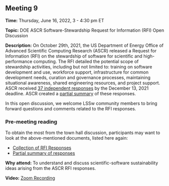 ## Meeting 9

**Time:** Thursday, June 16, 2022, 3 - 4:30 pm ET

**Topic:** DOE ASCR Software-Stewardship Request for Information (RFI) Open Discussion

**Description:** On October 29th, 2021, the US Department of Energy Office of Advanced Scientific Computing Research (ASCR) released a Request for Information (RFI) on the stewardship of software for scientific and high-performance computing. The RFI detailed the potential scope of stewardship activities, including but not limited to: training on software development and use, workforce support, infrastructure for common development needs, curation and governance processes, maintaining situational awareness, shared engineering resources, and project support.  ASCR received [37 independent responses](https://doi.org/10.2172/1843576) by the December 13, 2021 deadline. ASCR created a [partial summary](https://science.osti.gov/-/media/ascr/ascac/pdf/meetings/202203/ASCAC_202203_Finkel-RFI-Codesign-PDES.pdf) of these responses.

In this open discussion, we welcome LSSw community members to bring forward questions and comments related to the RFI responses.

### Pre-meeting reading
To obtain the most from the town hall discussion, participants may want to look at the above-mentioned documents, listed here again:
- [Collection of RFI Responses](https://doi.org/10.2172/1843576)
- [Partial summary of responses](https://science.osti.gov/-/media/ascr/ascac/pdf/meetings/202203/ASCAC_202203_Finkel-RFI-Codesign-PDES.pdf)


**Why attend:** To understand and discuss scientific-software sustainability ideas arising from the ASCR RFI responses.

**Video:** [Zoom Recording](https://exascaleproject.zoomgov.com/rec/share/XokUlVYtuWn8ogJHlPXErlUrLQtNqKYVmJX_Hj56-6_yNh7mlEY0ZMegH0gupVuj.mcs6z7Au7ae1rf_O)

